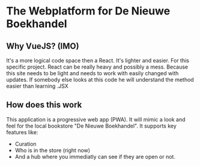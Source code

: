 # The Webplatform for De Nieuwe Boekhandel


## Why VueJS? (IMO)

It's a more logical code space then a React. It's lighter and easier. For this specific project.
React can be really heavy and possibly a mess. Because this site needs to be light and needs to work with easily changed with updates.
If somebody else looks at this code he will understand the method easier than learning .JSX

## How does this work

This application is a progressive web app (PWA). It will mimic a look and feel for the local bookstore "De Nieuwe Boekhandel".
It supports key features like:
- Curation
- Who is in the store (right now)
- And a hub where you immediatly can see if they are open or not.

